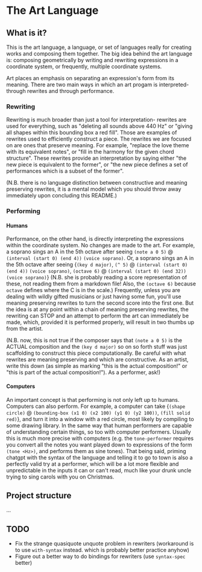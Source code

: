 # The Art Language

## What is it?

This is the art language, a language, or set of languages really for creating
works and composing them together.  The big idea behind the art language is:
composing geometrically by writing and rewriting expressions in a coordinate
system, or frequently, multiple coordinate systems.

Art places an emphasis on separating an expression's form from its meaning.
There are two main ways in which an art progam is interpreted- through rewrites
and through performance.  

### Rewriting

Rewriting is much broader than just a tool for interpretation- rewrites are used
for everything, such as "deleting all sounds above 440 Hz" or "giving all shapes
within this bounding box a red fill".  Those are examples of rewrites used to
efficiently construct a piece.  The rewrites we are focused on are ones that
preserve meaning.  For example, "replace the love theme with its equivalent
notes", or "fill in the harmony for the given chord structure".  These rewrites
provide an interpretation by saying either "the new piece is equivalent to the
former", or "the new piece defines a set of performances which is a subset of
the former".

(N.B. there is no language distinction between constructive and meaning
preserving rewrites, it is a mental model which you should throw away
immediately upon concluding this README.)

### Performing

#### Humans

Performance, on the other hand, is directly interpreting the expressions within
the coordinate system.  No changes are made to the art.  For example, a soprano
sings an A in the 5th octave after seeing `(note a 0 5)` @ `(interval (start 0)
(end 4))` `(voice soprano)`.  Or, a soprano sings an A in the 5th octave after
seeing {`(key d major)`, `(^ 5)` @ `(interval (start 0) (end 4))` `(voice
soprano)`, `(octave 6)` @ `(interval (start 0) (end 32))` `(voice soprano)`}
(N.B. she is probably reading a score representation of these, not reading them
from a markdown file!  Also, the `(octave 6)` because `octave` defines where the
C is in the scale.) Frequently, unless you are dealing with wildly gifted
musicians or just having some fun, you'll use meaning preserving rewrites to
turn the second score into the first one.  But the idea is at any point within a
chain of meaning preserving rewrites, the rewriting can STOP and an attempt to
perform the art can immediately be made, which, provided it is performed
properly, will result in two thumbs up from the artist.

(N.B. now, this is not true if the composer says that `(note a 0 5)` is the
ACTUAL composition and the `(key d major)` so on so forth stuff was just
scaffolding to construct this piece computationally.  Be careful with what
rewrites are meaning preserving and which are constructive.  As an artist, write
this down (as simple as marking "this is the actual composition!" or 
"this is part of the actual composition!").  As a performer, ask!)

#### Computers

An important concept is that performing is not only left up to humans.
Computers can also perform.  For example, a computer can take {`(shape circle)`
@ `(bounding-box (x1 0) (x2 100) (y1 0) (y2 100))`, `(fill solid red)`}, and
turn it into a window with a red circle, most likely by compiling to some
drawing library.  In the same way that human performers are capable of
understanding certain things, so too with computer performers.  Usually this is
much more precise with computers (e.g. the `tone-performer` requires you convert
all the notes you want played down to expressions of the form `(tone <Hz>)`, and
performs them as sine tones).  That being said, priming chatgpt with the syntax
of the language and telling it to go to town is also a perfectly valid try at a
performer, which will be a lot more flexible and unpredictable in the inputs it
can or can't read, much like your drunk uncle trying to sing carols with you on
Christmas.

## Project structure

...

## TODO

- Fix the strange quasiquote unquote problem in rewriters (workaround is to use `with-syntax` instead.  which is probably better practice anyhow)
- Figure out a better way to do bindings for rewriters (use `syntax-spec` better)
